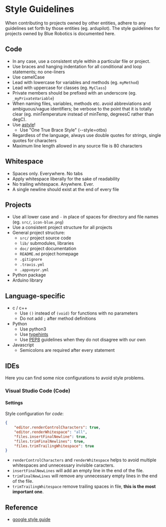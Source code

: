 # Style Guidelines

When contributing to projects owned by other entities, adhere to any guidelines set forth by those entities (eg. ardupilot). The style guidelines for projects owned by Blue Robotics is documented here.

## Code

- In any case, use a consistent style within a particular file or project. 
- Use braces and hanging indentation for all conditional and loop statements; no one-liners
- Use camelCase
 - Lead with lowercase for variables and methods (eg. `myMethod`)
 - Lead with uppercase for classes (eg. `MyClass`)
 - Private members should be prefixed with an underscore (eg. `_myPrivateVariable`)
- When naming files, variables, methods etc. avoid abbreviations and ambiguous/vague identifiers; be verbose to the point that it is totally clear (eg. minTemperature instead of minTemp, degreesC rather than degC).
- Use [astyle](http://astyle.sourceforge.net/astyle.html)!
    - Use "One True Brace Style" (--style=otbs)
- Regardless of the language, always use double quotes for strings, single quotes for characters
- Maximum line length allowed in any source file is 80 characters

## Whitespace
- Spaces only. Everywhere. No tabs
- Apply whitespace liberally for the sake of readability
- No trailing whitespace. Anywhere. Ever.
- A single newline should exist at the end of every file

## Projects

- Use all lower case and `-` in place of spaces for directory and file names (eg. `src/`, `icon-blue.png`)
- Use a consistent project structure for all projects
 - General project structure:
   - `src/` project source code
   - `lib/` submodules, libraries
   - `doc/` project documentation
   - `README.md` project homepage
   - `.gitignore`
   - `.travis.yml`
   - `.appveyor.yml`
 - Python package
 - Arduino library

## Language-specific
- c / c++
  - Use `()` instead of `(void)` for functions with no parameters
  - Do not add `;` after method definitions
- Python
  - Use python3
  - Use [typehints](https://www.python.org/dev/peps/pep-0484/)
  - Use [PEP8](https://www.python.org/dev/peps/pep-0008/) guidelines when they do not disagree with our own
- Javascript
  - Semicolons are required after every statement

## IDEs
Here you can find some nice configurations to avoid style problems. 
### Visual Studio Code (Code)

#### Settings
Style configuration for *code*:
```json
{
    "editor.renderControlCharacters": true,
    "editor.renderWhitespace": "all",
    "files.insertFinalNewline": true,
    "files.trimFinalNewlines": true,
    "files.trimTrailingWhitespace": true
}
```
- `renderControlCharacters` and `renderWhitespace` helps to avoid multiple whitespaces and unnecessary invisible caracters.
- `insertFinalNewLines` will add an empty line in the end of the file.
- `trimFinalNewLines` will remove any unnecessary empty lines in the end of the file.
- `trimTrailingWhitespace` remove trailing spaces in file, **this is the most important one**.

## Reference

- [google style guide](https://google.github.io/styleguide/cppguide.html)
